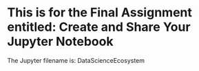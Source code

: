 
# This is for the Final Assignment entitled: Create and Share Your Jupyter Notebook
The Jupyter filename is: DataScienceEcosystem
